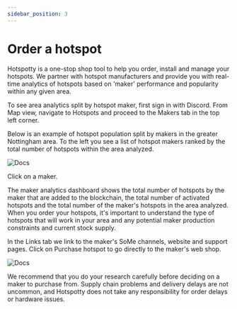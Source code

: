 ```yaml
---
sidebar_position: 3
---
```


# Order a hotspot

Hotspotty is a one-stop shop tool to help you order, install and manage your hotspots. We partner with hotspot manufacturers and provide you with real-time analytics of hotspots based on 'maker' performance and popularity within any given area. 

To see area analytics split by hotspot maker, first sign in with Discord. From Map view, navigate to Hotspots and proceed to the Makers tab in the top left corner. 

Below is an example of hotspot population split by makers in the greater Nottingham area. To the left you see a list of hotspot makers ranked by the total number of hotspots within the area analyzed.  

![Docs](/img/getting-started/makers-1.png)

Click on a maker. 

The maker analytics dashboard shows the total number of hotspots by the maker that are added to the blockchain, the total number of activated hotspots and the total number of the maker's hotspots in the area analyzed. When you order your hotspots, it's important to understand the type of hotspots that will work in your area and any potential maker production constraints and current stock supply. 

In the Links tab we link to the maker's SoMe channels, website and support pages. Click on Purchase hotspot to go directly to the maker's web shop. 

![Docs](/img/getting-started/makers-2.png)

We recommend that you do your research carefully before deciding on a maker to purchase from. Supply chain problems and delivery delays are not uncommon, and Hotspotty does not take any responsibility for order delays or hardware issues.    
